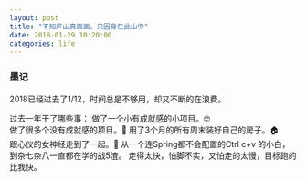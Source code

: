```yaml
---
layout: post
title: "不知庐山真面面，只因身在此山中"
date: 2018-01-29 10:20:00
categories: life
---
```



 
### 墨记


2018已经过去了1/12，时间总是不够用，却又不断的在浪费。

过去一年干了哪些事：
做了一个小有成就感的小项目。🤓  
做了很多个没有成就感的项目。🤪
用了3个月的所有周末装好自己的房子。🏠      
跟心仪的女神经走到了一起。🤫
从一个连Spring都不会配置的Ctrl c+v 的小白，到杂七杂八一直都在学的战5渣。
走得太快，怕脚不实，又怕走的太慢，目标跑的比我快。